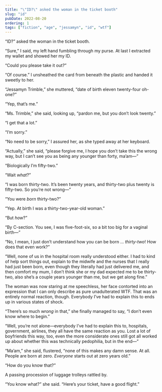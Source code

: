 ```yaml
---
title: "\"ID?\" asked the woman in the ticket booth"
slug: "id"
pubDate: 2022-08-20
ordering: 1
tags: ["fiction", "age", "jessamyn", "id", "wtf"]
---
```


<span class="small-caps">“ID?” asked the woman</span> in the ticket booth.

“Sure,” I said, my left hand fumbling through my purse. At last I extracted my wallet and showed her my ID.

“Could you please take it out?”

“Of course.” I unsheathed the card from beneath the plastic and handed it sweetly to her.

“Jessamyn Trimble,” she muttered, “date of birth eleven twenty-four oh-one?” 

“Yep, that’s me.”

“Ms. Trimble,” she said, looking up, “pardon me, but you don’t look twenty.”

“I get that a lot.”

“I’m sorry.”

“No need to be sorry,” I assured her, as she typed away at her keyboard.

“Actually,” she said, “please forgive me, I hope you don’t take this the wrong way, but I can’t see you as being any younger than forty, ma’am—”

“Biologically I’m fifty-two.”

“Wait _what_?”

“I was born thirty-two. It’s been twenty years, and thirty-two plus twenty is fifty-two. So you’re not wrong—”

“You were _born_ thirty-two?”

“Yep. At birth I was a thirty-two-year-old woman.”

“But _how_?”

“By C-section. You see, I was five-foot-six, so a bit too big for a vaginal birth—”

“No, I mean, I just don’t understand how you can be born … _thirty-two_! How does that even work?”

“Well, none of us in the hospital room really understood either. I had to kind of help sort things out, explain to the midwife and the nurses that I really had just been born, even though they literally had just delivered me, and then comfort my mum, I don’t think she or my dad expected me to be thirty-two, also she’s a couple years younger than me, but we get along fine.”

The woman was now staring at me speechless, her face contorted into an expression that I can only describe as pure unadulterated WTF. That was an entirely normal reaction, though. Everybody I’ve had to explain this to ends up in various states of shock.

“There’s so much _wrong_ in that,” she finally managed to say, “I don’t even know where to begin.”

“Well, you’re not alone—everybody I’ve had to explain this to, hospitals, government, airlines, they all have the same reaction as you. Lost a lot of boyfriends this way, too, even the more considerate ones still got all worked up about whether this was technically pedophilia, but in the end—”

“Ma’am,” she said, flustered, “none of this makes any damn sense. At all. People are born at zero. _Everyone_ starts out at zero years old.”

“How do you know that?”

A passing procession of luggage trolleys rattled by.

“You know what?” she said. “Here’s your ticket, have a good flight.”